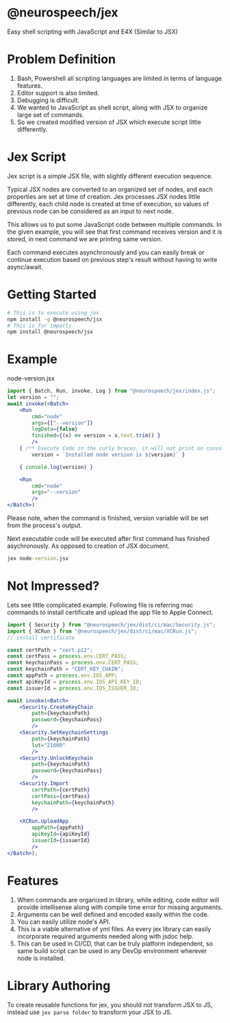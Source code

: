 # @neurospeech/jex
Easy shell scripting with JavaScript and E4X (Similar to JSX)

# Problem Definition

1. Bash, Powershell all scripting languages are limited in terms of language features.
2. Editor support is also limited.
3. Debugging is difficult.
4. We wanted to JavaScript as shell script, along with JSX to organize large set of commands.
5. So we created modified version of JSX which execute script little differently.

# Jex Script

Jex script is a simple JSX file, with slightly different execution sequence.

Typical JSX nodes are converted to an organized set of nodes, and each properties are set at time of creation. Jex processes JSX nodes little differently, each child node is created at time of execution, so values of previous node can be considered as an input to next node.

This allows us to put some JavaScript code between multiple commands. In the given example, you will see that first command receives version and it is stored, in next command we are printing same version.

Each command executes asynchronously and you can easily break or continue execution based on previous step's result without having to write async/await.

# Getting Started
```bash
# This is to execute using jex
npm install -g @neurospeech/jsx
# This is for imports
npm install @neurospeech/jsx
```

# Example
node-version.jsx
```jsx
import { Batch, Run, invoke, Log } from "@neurospeech/jex/index.js";
let version = "";
await invoke(<Batch>
    <Run
        cmd="node"
        args={["--version"]}
        logData={false}
        finished={(x) => version = x.text.trim() }
        />
    { /** Execute Code in the curly braces, it will not print on console */
        version = `Installed node version is ${version}` }

    { console.log(version) }

    <Run
        cmd="node"
        args="--version"
        />
</Batch>)
```

Please note, when the command is finished, version variable will be set from the process's output.

Next executable code will be executed after first command has finished asychronously. As opposed to creation of JSX document.

```cmd
jex node-version.jsx
```

# Not Impressed?

Lets see little complicated example. Following file is referring mac commands to install certificate and upload the app file to Apple Connect.

```jsx
import { Security } from "@neurospeech/jex/dist/ci/mac/Security.js";
import { XCRun } from "@neurospeech/jex/dist/ci/mac/XCRun.js";
// install certificate

const certPath = "cert.p12";
const certPass = process.env.CERT_PASS;
const keychainPass = process.env.CERT_PASS;
const keychainPath = "CERT_KEY_CHAIN";
const appPath = process.env.IOS_APP;
const apiKeyId = process.env.IOS_API_KEY_ID;
const issuerId = process.env.IOS_ISSUER_ID;

await invoke(<Batch>
    <Security.CreateKeyChain
        path={keychainPath}
        password={keychainPass}
        />
    <Security.SetKeychainSettings
        path={keychainPath}
        lut="21600"
        />
    <Security.UnlockKeychain
        path={keychainPath}
        password={keychainPass}
        />
    <Security.Import
        certPath={certPath}
        certPass={certPass}
        keychainPath={keychainPath}
        />

    <XCRun.UploadApp
        appPath={appPath}
        apiKeyId={apiKeyId}
        issuerId={issuerId}
        />
</Batch>);
```

# Features
1. When commands are organized in library, while editing, code editor will provide intellisense along with compile time error for missing arguments.
2. Arguments can be well defined and encoded easily within the code.
3. You can easily utilize node's API.
4. This is a viable alternative of yml files. As every jex library can easily incorporate required arguments needed along with jsdoc help.
5. This can be used in CI/CD, that can be truly platform independent, so same build script can be used in any DevOp environment wherever node is installed.

# Library Authoring

To create reusable functions for jex, you should not transform JSX to JS, instead use `jex parse folder` to transform your JSX to JS.

